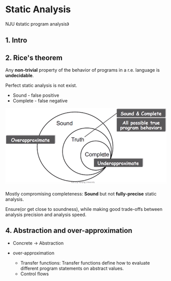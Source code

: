 # Static Analysis

NJU 《static program analysis》

## 1. Intro

## 2. Rice's theorem

Any **non-trivial** property of the behavior of programs in a r.e. language is **undecidable**.



Perfect static analysis is not exist.

- Sound - false positive
- Complete - false negative

![sound&complete](../../imgs/sa/1_1.png)

Mostly compromising completeness: **Sound** but not **fully-precise** static analysis.

Ensure(or get close to soundness), while making good trade-offs between analysis precision and analysis speed.



## 4. Abstraction and over-approximation

- Concrete -> Abstraction

- over-approximation
  - Transfer functions: Transfer functions define how to evaluate different program statements on abstract values.
  - Control flows

